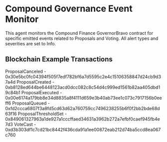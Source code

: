 # Compound Governance Event Monitor

This agent monitors the Compound Finance GovernorBravo contract for specific emitted events related
to Proposals and Voting.  All alert types and severities are set to Info.

## Blockchain Example Transactions

ProposalCanceled - 0x30e5bc0fc04394f505f7edf782bf6a7d5595c2e4c15106358847d24cb9d37a4d
ProposalCreated - 0xb8128ed644be6448123acd0dcc082c8c54d4c999ed1561b82aa405dbd19c84b1
ProposalExecuted - 0x00e6174a179bb8e34d8835a8f4111d659e3b40ab73ee1c073c7917156b0eeff6
ProposalQueued - 0xfd2ccca6807f3a8fd5cd63d62a760759cc7496238255b6f0f2bb2bde68d63f16
ProposalThresholdSet - 0x849061327963a1de927a1cccffaed34631a3962b272a7efbf0caef945fb4e7d3
VoteCast - 0xd3b303df1c7cd21bc8442f436cda91a1ee00872eab212d74ba5ccd8ea067c760
